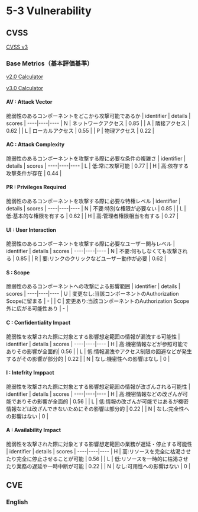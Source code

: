 # 5-3 Vulnerability
## CVSS
[CVSS v3](https://www.ipa.go.jp/security/vuln/CVSSv3.html)
### Base Metrics（基本評価基準）
[v2.0 Calculator](https://jvndb.jvn.jp/cvss/ja/v2.html)

[v3.0 Calculator](https://jvndb.jvn.jp/cvss/ja/v3.html)
#### AV : Attack Vector
脆弱性のあるコンポーネントをどこから攻撃可能であるか
| identifier | details | scores |
----|----|----
| N | ネットワークアクセス | 0.85 |
| A | 隣接アクセス | 0.62 |
| L | ローカルアクセス | 0.55 |
| P | 物理アクセス | 0.22 |

#### AC : Attack Complexity
脆弱性のあるコンポーネントを攻撃する際に必要な条件の複雑さ
| identifier | details | scores |
----|----|----
| L | 低:常に攻撃可能 | 0.77 |
| H | 高:依存する攻撃条件が存在 | 0.44 |

#### PR : Privileges Required
脆弱性のあるコンポーネントを攻撃する際に必要な特権レベル
| identifier | details | scores |
----|----|----
| N | 不要:特別な権限が必要ない | 0.85 |
| L | 低:基本的な権限を有する | 0.62 |
| H | 高:管理者権限相当を有する | 0.27 |

#### UI : User Interaction
脆弱性のあるコンポーネントを攻撃する際に必要なユーザー関与レベル
| identifier | details | scores |
----|----|----
| N | 不要:何もしなくても攻撃される | 0.85 |
| R | 要:リンクのクリックなどユーザー動作が必要 | 0.62 |

#### S : Scope
脆弱性のあるコンポーネントへの攻撃による影響範囲
| identifier | details | scores |
----|----|----
| U | 変更なし:当該コンポーネントのAuthorization Scopeに留まる | - |
| C | 変更あり:当該コンポーネントのAuthorization Scope外に広がる可能性あり | - |

#### C : Confidentiality Impact
脆弱性を攻撃された際に対象とする影響想定範囲の情報が漏洩する可能性
| identifier | details | scores |
----|----|----
| H | 高:機密情報などが参照可能でありその影響が全面的| 0.56 |
| L | 低:情報漏洩やアクセス制限の回避などが発生するがその影響が部分的 | 0.22 |
| N | なし:機密性への影響はなし | 0 |

#### I : Intefrity Imppact
脆弱性を攻撃された際に対象とする影響想定範囲の情報が改ざんされる可能性
| identifier | details | scores |
----|----|----
| H | 高:機密情報などの改ざんが可能でありその影響が全面的 | 0.56 |
| L | 低:情報の改ざんが可能ではあるが機密情報などは改ざんできないためにその影響は部分的 | 0.22 |
| N | なし:完全性への影響はない | 0 |

#### A : Availability Impact
脆弱性を攻撃された際に対象とする影響想定範囲の業務が遅延・停止する可能性
| identifier | details | scores |
----|----|----
| H | 高:リソースを完全に枯渇させたり完全に停止させることが可能 | 0.56 |
| L | 低:リソースを一時的に枯渇させたり業務の遅延や一時中断が可能 | 0.22 |
| N | なし:可用性への影響はない | 0 |

## CVE
### English
